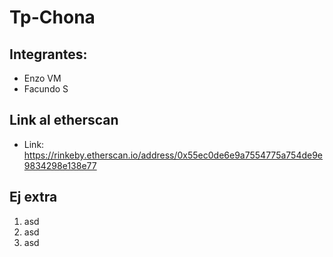 # Tp-Chona

## Integrantes:
- Enzo VM
- Facundo S

## Link al etherscan
- Link: https://rinkeby.etherscan.io/address/0x55ec0de6e9a7554775a754de9e9834298e138e77

## Ej extra 
1. asd
2. asd
3. asd
